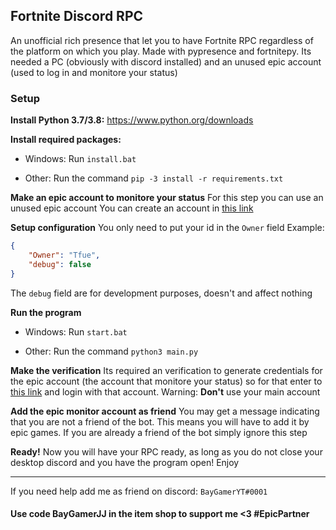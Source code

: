## Fortnite Discord RPC

An unofficial rich presence that let you to have Fortnite RPC regardless of the platform on which you play. Made with pypresence and fortnitepy. 
Its needed a PC (obviously with discord installed) and an unused epic account (used to log in and monitore your status)


### Setup

**Install Python 3.7/3.8:**
https://www.python.org/downloads

**Install required packages:**
* Windows:
Run `install.bat`

* Other:
Run the command `pip -3 install -r requirements.txt`

**Make an epic account to monitore your status**
For this step you can use an unused epic account
You can create an account in [this link](https://www.epicgames.com/id/logout?redirectUrl=https%3A//www.epicgames.com/id/login)

**Setup configuration**
You only need to put your id in the `Owner` field
Example:
```json
{
    "Owner": "Tfue",
    "debug": false
}
```
The `debug` field are for development purposes, doesn't and affect nothing

**Run the program**
* Windows:
Run `start.bat`

* Other:
Run the command `python3 main.py`

**Make the verification**
Its required an verification to generate credentials for the epic account (the account that monitore your status) so for that enter to [this link](https://www.epicgames.com/id/logout?redirectUrl=https%3A//www.epicgames.com/id/login%3FredirectUrl%3Dhttps%253A%252F%252Fwww.epicgames.com%252Fid%252Fapi%252Fredirect%253FclientId%253D3446cd72694c4a4485d81b77adbb2141%2526responseType%253Dcode) and login with that account. Warning: **Don't** use your main account

**Add the epic monitor account as friend**
You may get a message indicating that you are not a friend of the bot. This means you will have to add it by epic games. If you are already a friend of the bot simply ignore this step

**Ready!**
Now you will have your RPC ready, as long as you do not close your desktop discord and you have the program open! Enjoy


---

If you need help add me as friend on discord: `BayGamerYT#0001`

#### Use code BayGamerJJ in the item shop to support me <3 #EpicPartner